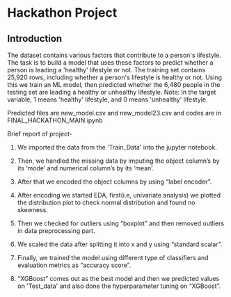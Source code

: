 # Hackathon Project
## Introduction
The dataset contains various factors that contribute to a person's lifestyle. The task is to build a model that uses these factors to predict whether a person is leading a 'healthy' lifestyle or not. The training set contains 25,920 rows, including whether a person's lifestyle is healthy or not. Using this we train an ML model, then predicted whether the 6,480 people in the testing set are leading a healthy or unhealthy lifestyle.
Note: In the target variable, 1 means 'healthy' lifestyle, and 0 means 'unhealthy' lifestyle.

Predicted files are new_model.csv and new_model23.csv and codes are in FINAL_HACKATHON_MAIN.ipynb

Brief report of project-
1) We imported the data from the 'Train_Data' into the jupyter notebook.

2) Then, we handled the missing data by imputing the object column’s by its ‘mode’ and numerical column’s by its ‘mean’.

3) After that we encoded the object columns by using “label encoder”.

4) After encoding we started EDA, first(i.e, univariate analysis) we plotted the distribution plot to check normal distribution and found no skewness.

5) Then we checked for outliers using “boxplot” and then removed outliers in data preprocessing part.

6) We scaled the data after splitting it into x and y using “standard scalar”.

7) Finally, we trained the model using different type of classifiers and evaluation metrics as “accuracy score”.

8) “XGBoost” comes out as the best model and then we predicted values on 'Test_data' and also done the hyperparameter tuning on “XGBoost”.

   
